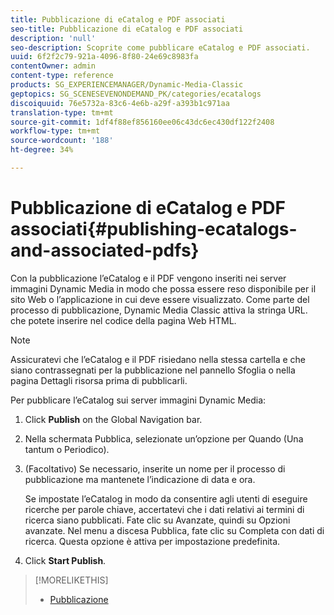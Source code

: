 ```yaml
---
title: Pubblicazione di eCatalog e PDF associati
seo-title: Pubblicazione di eCatalog e PDF associati
description: 'null'
seo-description: Scoprite come pubblicare eCatalog e PDF associati.
uuid: 6f2f2c79-921a-4096-8f80-24e69c8983fa
contentOwner: admin
content-type: reference
products: SG_EXPERIENCEMANAGER/Dynamic-Media-Classic
geptopics: SG_SCENESEVENONDEMAND_PK/categories/ecatalogs
discoiquuid: 76e5732a-83c6-4e6b-a29f-a393b1c971aa
translation-type: tm+mt
source-git-commit: 1df4f88ef856160ee06c43dc6ec430df122f2408
workflow-type: tm+mt
source-wordcount: '188'
ht-degree: 34%

---
```



# Pubblicazione di eCatalog e PDF associati{#publishing-ecatalogs-and-associated-pdfs}

Con la pubblicazione l’eCatalog e il PDF vengono inseriti nei server immagini Dynamic Media in modo che possa essere reso disponibile per il sito Web o l’applicazione in cui deve essere visualizzato. Come parte del processo di pubblicazione, Dynamic Media Classic attiva la stringa URL. che potete inserire nel codice della pagina Web HTML.

>[!NOTE]
>
>Assicuratevi che l’eCatalog e il PDF risiedano nella stessa cartella e che siano contrassegnati per la pubblicazione nel pannello Sfoglia o nella pagina Dettagli risorsa prima di pubblicarli.

Per pubblicare l’eCatalog sui server immagini Dynamic Media:

1. Click **Publish** on the Global Navigation bar.
1. Nella schermata Pubblica, selezionate un’opzione per Quando (Una tantum o Periodico).
1. (Facoltativo) Se necessario, inserite un nome per il processo di pubblicazione ma mantenete l’indicazione di data e ora.

   Se impostate l’eCatalog in modo da consentire agli utenti di eseguire ricerche per parole chiave, accertatevi che i dati relativi ai termini di ricerca siano pubblicati. Fate clic su Avanzate, quindi su Opzioni avanzate. Nel menu a discesa Pubblica, fate clic su Completa con dati di ricerca. Questa opzione è attiva per impostazione predefinita.

1. Click **Start Publish**.

>[!MORELIKETHIS]
>
>* [Pubblicazione](publishing-files.md)

